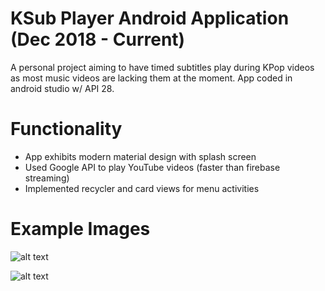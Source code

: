 # KSub Player Android Application (Dec 2018 - Current)
A personal project aiming to have timed subtitles play during KPop videos as most music videos are lacking them at the moment.  App coded in android studio w/ API 28.

# Functionality
-	App exhibits modern material design with splash screen  
-	Used Google API to play YouTube videos (faster than firebase streaming)
-	Implemented recycler and card views for menu activities

# Example Images

![alt text](https://raw.githubusercontent.com/ltanedo/KSubPlayer/develop/Examples/Screen%20Shot%202019-04-21%20at%207.17.50%20PM.png)

![alt text](https://raw.githubusercontent.com/ltanedo/KSubPlayer/develop/Examples/Screen%20Shot%202019-04-21%20at%207.19.26%20PM.png)
